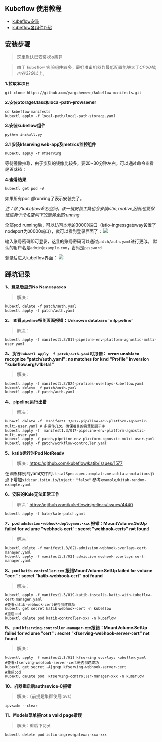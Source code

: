 ## Kubeflow 使用教程
- [kubeflow安装](/README.md)
- [kubeflow各组件介绍](/docs/introduction.md)

## 安装步骤
>这里默认已安装k8s集群

>由于 kubeflow 实验组件较多，最好准备机器的最低配置能够大于*CPU8核,内存32G*以上。

**1.拉取本项目**
```shell
git clone https://github.com/yangchenwen/kubeflow-manifests.git
```

**2.安装StorageClass和local-path-provisioner**
```shell
cd kubeflow-manifests
kubectl apply -f local-path/local-path-storage.yaml
```

**3.安装kubeflow组件**
```shell
python install.py
```

**3.1 安装kfserving web-app及metrics监控组件**
```shell
kubectl apply -f kfserving
```

等待镜像拉取，由于涉及的镜像比较多，要20~30分钟左右，可以通过命令查看是否就绪：

**4.查看结果**
```shell
kubectl get pod -A
```
如果所有pod 都running了表示安装完了。

*注：除了kubeflow命名空间，该一键安装工具也会安装istio,knative,因此也要保证这两个命名空间下的服务全部running*

全部pod running后，可以访问本地的30000端口（istio-ingressgateway设置了nodeport为30000端口），就可以看到登录界面了：
![](/example/dex登录界面.png)

输入账号密码即可登录，这里的账号密码可以通过`patch/auth.yaml`进行更改。
默认的用户名是`admin@example.com`，密码是`password`

登录后进入kubeflow界面：
![](/example/kubeflow-dashboardcenter.png)


## 踩坑记录

**1、登录后显示No Namespaces**
>解决：
```shell
kubectl delete -f patch/auth.yaml
kubectl apply -f patch/auth.yaml
```

**2、 查看pipeline相关页面报错：Unknown database 'mlpipeline'**
>解决：
```shell
kubectl apply -f manifest1.3/017-pipeline-env-platform-agnostic-multi-user.yaml
```

**3、执行```kubectl apply -f patch/auth.yaml```时报错： error: unable to recognize "patch/auth.yaml": no matches for kind "Profile" in version "kubeflow.org/v1beta1"**
>解决：
```shell
kubectl apply -f manifest1.3/024-profiles-overlays-kubeflow.yaml
kubectl delete -f patch/auth.yaml
kubectl apply -f patch/auth.yaml
```

**4、 pipeline运行出错**
>解决：
```shell
kubectl delete -f  manifest1.3/017-pipeline-env-platform-agnostic-multi-user.yaml # 多操作几次，确保相关的资源都删干净
kubectl apply -f  manifest1.3/017-pipeline-env-platform-agnostic-multi-user.yaml
kubectl apply -f patch/pipeline-env-platform-agnostic-multi-user.yaml
kubectl apply -f patch/workflow-controller.yaml
```

**5、katib运行时Pod NotReady**
>解决：https://github.com/kubeflow/katib/issues/1577

在训练样例的yaml文件的```.trialSpec.spec.template.metadata.annotations```节点下增加```sidecar.istio.io/inject: "false"```
参考```example/kitab-random-example.yaml```

**6、安装的Kale无法正常工作**
>解决：https://github.com/kubeflow/pipelines/issues/4440
```shell
kubectl apply -f kale/kale-patch.yaml
```

**7、pod ```admission-webhook-deployment-xxx``` 报错：MountVolume.SetUp failed for volume "webhook-cert" : secret "webhook-certs" not found**
>解决：
```shell
kubectl delete -f manifest1.3/021-admission-webhook-overlays-cert-manager.yaml
kubectl apply -f manifest1.3/021-admission-webhook-overlays-cert-manager.yaml
```

**8、pod ```katib-controller-xxx``` 报错MountVolume.SetUp failed for volume "cert" : secret "katib-webhook-cert" not found**
>解决：
```shell
kubectl apply -f manifest1.3/019-katib-installs-katib-with-kubeflow-cert-manager.yaml
#查看katib-webhook-cert是否创建成功
kubectl get secret katib-webhook-cert -n kubeflow
#重启pod
kubectl delete pod katib-controller-xxx -n kubeflow
```

**9、 pod ```kfserving-controller-manager-xxx```报错：MountVolume.SetUp failed for volume "cert" : secret "kfserving-webhook-server-cert" not found**
>解决：
```shell
kubectl apply -f manifest1.3/018-kfserving-overlays-kubeflow.yaml
#查看kfserving-webhook-server-cert是否创建成功
kubectl get secret -A|grep kfserving-webhook-server-cert
#重启pod
kubectl delete pod  kfserving-controller-manager-xxx -n kubeflow
```

**10、机器重启后authsevice-0报错**
>解决：（前提是集群使用ipvs）
```shell
ipvsadm --clear
```

**11、Models菜单报not a valid page错误**
>解决：重启下网关
```shell
kubectl delete pod istio-ingressgateway-xxx-xxx
```